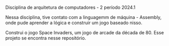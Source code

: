 Disciplina de arquitetura de computadores - 2 período 2024.1

Nessa disciplina, tive contato com a linguagemm de máquina - Assembly, onde pude aprender a lógica e construir um jogo baseado nisso. 

Construi o jogo Space Invaders, um jogo de arcade da década de 80. Esse projeto se encontra nesse repositório. 
